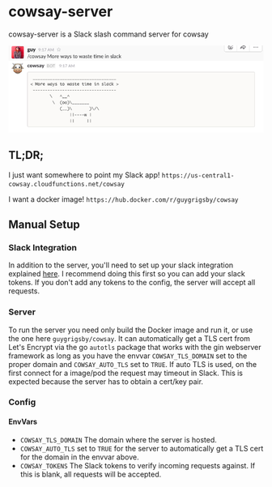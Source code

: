 # cowsay-server
cowsay-server is a Slack slash command server for cowsay

![Sample](/image/sample.png)

## TL;DR;
I just want somewhere to point my Slack app!
`https://us-central1-cowsay.cloudfunctions.net/cowsay`

I want a docker image!
`https://hub.docker.com/r/guygrigsby/cowsay`



## Manual Setup

### Slack Integration

In addition to the server, you'll need to set up your slack integration explained [here](https://api.slack.com/slash-commands). I recommend doing this first so you can add your slack tokens. If you don't add any tokens to the config, the server will accept all requests.

### Server

  To run the server you need only build the Docker image and run it, or use the one here `guygrigsby/cowsay`. It can automatically get a TLS cert from Let's Encrypt via the go `autotls` package that works with the gin webserver framework as long as you have the envvar `COWSAY_TLS_DOMAIN` set to the proper domain and `COWSAY_AUTO_TLS` set to `TRUE`. If auto TLS is used, on the first connect for a image/pod the request may timeout in Slack. This is expected because the server has to obtain a cert/key pair.

### Config

#### EnvVars
 - `COWSAY_TLS_DOMAIN` The domain where the server is hosted.
 - `COWSAY_AUTO_TLS` set to `TRUE` for the server to automatically get a TLS cert for the domain in the envvar above.
 - `COWSAY_TOKENS` The Slack tokens to verify incoming requests against. If this is blank, all requests will be accepted.

